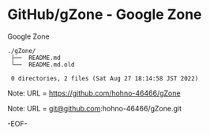 # GitHub/gZone - Google Zone

Google Zone

    ./gZone/
     ├──  README.md
     └──  README.md.old
     
     0 directories, 2 files (Sat Aug 27 18:14:58 JST 2022)


Note: URL = https://github.com/hohno-46466/gZone

Note: URL = git@github.com:hohno-46466/gZone.git

-EOF-
